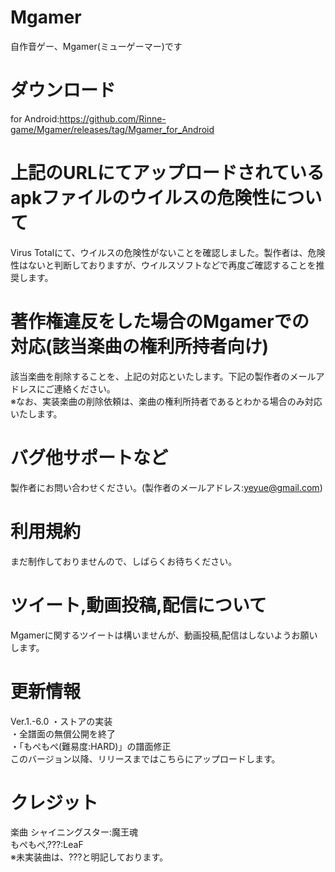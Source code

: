 # Mgamer
自作音ゲー、Mgamer(ミューゲーマー)です
# ダウンロード
for Android:https://github.com/Rinne-game/Mgamer/releases/tag/Mgamer_for_Android
# 上記のURLにてアップロードされているapkファイルのウイルスの危険性について
Virus Totalにて、ウイルスの危険性がないことを確認しました。製作者は、危険性はないと判断しておりますが、ウイルスソフトなどで再度ご確認することを推奨します。
# 著作権違反をした場合のMgamerでの対応(該当楽曲の権利所持者向け)  
該当楽曲を削除することを、上記の対応といたします。下記の製作者のメールアドレスにご連絡ください。  
※なお、実装楽曲の削除依頼は、楽曲の権利所持者であるとわかる場合のみ対応いたします。
# バグ他サポートなど
製作者にお問い合わせください。(製作者のメールアドレス:yeyue@gmail.com)  
# 利用規約
まだ制作しておりませんので、しばらくお待ちください。
# ツイート,動画投稿,配信について
Mgamerに関するツイートは構いませんが、動画投稿,配信はしないようお願いします。
# 更新情報
Ver.1.-6.0
・ストアの実装  
・全譜面の無償公開を終了  
・「もぺもぺ(難易度:HARD)」の譜面修正  
このバージョン以降、リリースまではこちらにアップロードします。
# クレジット
楽曲
シャイニングスター:魔王魂  
もぺもぺ,???:LeaF  
※未実装曲は、???と明記しております。
